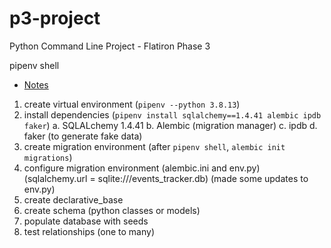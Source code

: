 # p3-project
Python Command Line Project - Flatiron Phase 3

pipenv shell

- [Notes](./notes/notes.md)

1. create virtual environment (`pipenv --python 3.8.13`)
2. install dependencies (`pipenv install sqlalchemy==1.4.41 alembic ipdb faker`)
    a. SQLALchemy 1.4.41
    b. Alembic (migration manager)
    c. ipdb
    d. faker (to generate fake data)
3. create migration environment (after `pipenv shell`, `alembic init migrations`)
4. configure migration environment (alembic.ini and env.py) (sqlalchemy.url = sqlite:///events_tracker.db) (made some updates to env.py)
5. create declarative_base
6. create schema (python classes or models)
7. populate database with seeds
8. test relationships (one to many)
